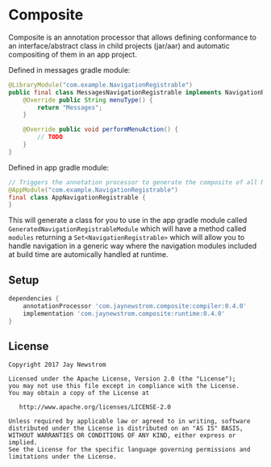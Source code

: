 Composite
=========

Composite is an annotation processor that allows defining conformance to an interface/abstract class in child projects (jar/aar) and
automatic compositing of them in an app project.

Defined in messages gradle module:
```java
@LibraryModule("com.example.NavigationRegistrable")
public final class MessagesNavigationRegistrable implements NavigationRegistrable {
    @Override public String menuType() {
        return "Messages";
    }

    @Override public void performMenuAction() {
        // TODO
    }
}
```

Defined in app gradle module:
```java
// Triggers the annotation processor to generate the composite of all NavigationRegistrable library modules.
@AppModule("com.example.NavigationRegistrable")
final class AppNavigationRegistrable {
}
```

This will generate a class for you to use in the app gradle module called `GeneratedNavigationRegistrableModule` which will have a
method called `modules` returning a `Set<NavigationRegistrable>` which will allow you to handle navigation in a generic way where
the navigation modules included at build time are automically handled at runtime.

Setup
------------
```groovy
dependencies {
    annotationProcessor 'com.jaynewstrom.composite:compiler:0.4.0'
    implementation 'com.jaynewstrom.composite:runtime:0.4.0'
}
```

License
-------

    Copyright 2017 Jay Newstrom

    Licensed under the Apache License, Version 2.0 (the "License");
    you may not use this file except in compliance with the License.
    You may obtain a copy of the License at

       http://www.apache.org/licenses/LICENSE-2.0

    Unless required by applicable law or agreed to in writing, software
    distributed under the License is distributed on an "AS IS" BASIS,
    WITHOUT WARRANTIES OR CONDITIONS OF ANY KIND, either express or implied.
    See the License for the specific language governing permissions and
    limitations under the License.
